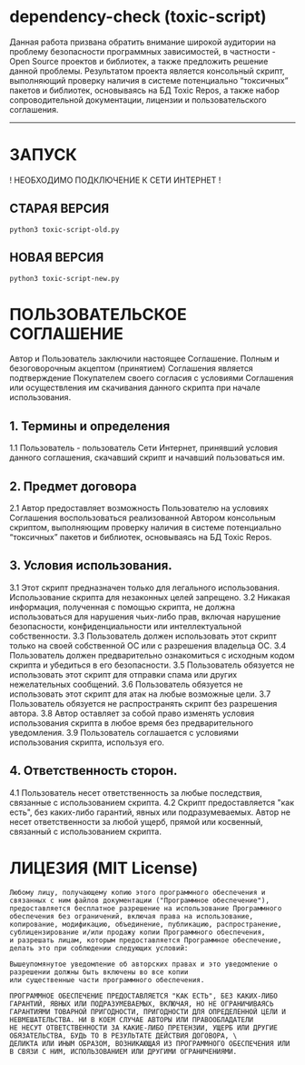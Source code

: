# dependency-check (toxic-script)

Данная работа призвана обратить внимание широкой аудитории на проблему безопасности программных зависимостей, в частности - Open Source проектов и библиотек, а также предложить решение данной проблемы. Результатом проекта является консольный скрипт, выполняющий проверку наличия в системе потенциально “токсичных” пакетов и библиотек, основываясь на БД Toxic Repos, а также набор сопроводительной документации, лицензии и пользовательского соглашения.

---
# ЗАПУСК
! НЕОБХОДИМО ПОДКЛЮЧЕНИЕ К СЕТИ ИНТЕРНЕТ !

## СТАРАЯ ВЕРСИЯ
```python3 toxic-script-old.py```

## НОВАЯ ВЕРСИЯ
```python3 toxic-script-new.py```


# ПОЛЬЗОВАТЕЛЬСКОЕ СОГЛАШЕНИЕ
Автор и Пользователь заключили настоящее Соглашение. Полным и безоговорочным акцептом (принятием) Соглашения является подтверждение Покупателем своего согласия с условиями Соглашения или осуществления им скачивания данного скрипта при начале использования.

## 1. Термины и определения
1.1 Пользователь - пользователь Сети Интернет, принявший условия данного соглашения, скачавший скрипт и начавший пользоваться им.

## 2. Предмет договора
2.1 Автор предоставляет возможность Пользователю на условиях Соглашения воспользоваться реализованной Автором консольным скриптом, выполняющим проверку наличия в системе потенциально “токсичных” пакетов и библиотек, основываясь на БД Toxic Repos. 

## 3. Условия использования. 
3.1 Этот скрипт предназначен только для легального использования. Использование скрипта для незаконных целей запрещено.
3.2 Никакая информация, полученная с помощью скрипта, не должна использоваться для нарушения чьих-либо прав, включая нарушение безопасности, конфиденциальности или интеллектуальной собственности.
3.3 Пользователь должен использовать этот скрипт только на своей собственной ОС или с разрешения владельца ОС.
3.4 Пользователь должен предварительно ознакомиться с исходным кодом скрипта и убедиться в его безопасности. 
3.5 Пользователь обязуется не использовать этот скрипт для отправки спама или других нежелательных сообщений.
3.6 Пользователь обязуется не использовать этот скрипт для атак на любые возможные цели.
3.7 Пользователь обязуется не распространять скрипт без разрешения автора.
3.8 Автор оставляет за собой право изменять условия использования скрипта в любое время без предварительного уведомления.
3.9 Пользователь соглашается с условиями использования скрипта, используя его.

## 4. Ответственность сторон.
4.1 Пользователь несет ответственность за любые последствия, связанные с использованием скрипта.
4.2 Скрипт предоставляется "как есть", без каких-либо гарантий, явных или подразумеваемых. Автор не несет ответственности за любой ущерб, прямой или косвенный, связанный с использованием скрипта.



# ЛИЦЕЗИЯ (MIT License)

```
Любому лицу, получающему копию этого программного обеспечения и связанных с ним файлов документации ("Программное обеспечение"), 
предоставляется бесплатное разрешение на использование Программного обеспечения без ограничений, включая права на использование, 
копирование, модификацию, объединение, публикацию, распространение, сублицензирование и/или продажу копии Программного обеспечения, 
и разрешать лицам, которым предоставляется Программное обеспечение, делать это при соблюдении следующих условий:

Вышеупомянутое уведомление об авторских правах и это уведомление о разрешении должны быть включены во все копии 
или существенные части программного обеспечения.

ПРОГРАММНОЕ ОБЕСПЕЧЕНИЕ ПРЕДОСТАВЛЯЕТСЯ "КАК ЕСТЬ", БЕЗ КАКИХ-ЛИБО ГАРАНТИЙ, ЯВНЫХ ИЛИ ПОДРАЗУМЕВАЕМЫХ, ВКЛЮЧАЯ, НО НЕ ОГРАНИЧИВАЯСЬ
ГАРАНТИЯМИ ТОВАРНОЙ ПРИГОДНОСТИ, ПРИГОДНОСТИ ДЛЯ ОПРЕДЕЛЕННОЙ ЦЕЛИ И НЕВМЕШАТЕЛЬСТВА. НИ В КОЕМ СЛУЧАЕ АВТОРЫ ИЛИ ПРАВООБЛАДАТЕЛИ 
НЕ НЕСУТ ОТВЕТСТВЕННОСТИ ЗА КАКИЕ-ЛИБО ПРЕТЕНЗИИ, УЩЕРБ ИЛИ ДРУГИЕ ОБЯЗАТЕЛЬСТВА, БУДЬ ТО В РЕЗУЛЬТАТЕ ДЕЙСТВИЯ ДОГОВОРА, \
ДЕЛИКТА ИЛИ ИНЫМ ОБРАЗОМ, ВОЗНИКАЮЩАЯ ИЗ ПРОГРАММНОГО ОБЕСПЕЧЕНИЯ ИЛИ В СВЯЗИ С НИМ, ИСПОЛЬЗОВАНИЕМ ИЛИ ДРУГИМИ ОГРАНИЧЕНИЯМИ.

```
